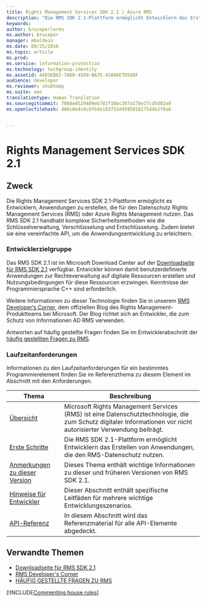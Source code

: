 ```yaml
---
title: Rights Management Services SDK 2.1 | Azure RMS
description: "Die RMS SDK 2.1-Plattform ermöglicht Entwicklern das Erstellen von Anwendungen, die für den Datenschutz RMS oder Azure RMS nutzen."
keywords: 
author: bruceperlerms
ms.author: bruceper
manager: mbaldwin
ms.date: 09/25/2016
ms.topic: article
ms.prod: 
ms.service: information-protection
ms.technology: techgroup-identity
ms.assetid: 44D3EB62-7A60-45D9-BA7E-45A06E7D598F
audience: developer
ms.reviewer: shubhamp
ms.suite: ems
translationtype: Human Translation
ms.sourcegitcommit: 7068e0529409eb783f16bc207a17be27cd5d82a8
ms.openlocfilehash: d06c0e4c6c6fbde103752d45958181754de2f8a6


---
```


# <a name="rights-management-services-sdk-21"></a>Rights Management Services SDK 2.1

## <a name="purpose"></a>Zweck

Die Rights Management Services SDK 2.1-Plattform ermöglicht es Entwicklern, Anwendungen zu erstellen, die für den Datenschutz Rights Management Services (RMS) oder Azure Rights Management nutzen. Das RMS SDK 2.1 handhabt komplexe Sicherheitsmethoden wie die Schlüsselverwaltung, Verschlüsselung und Entschlüsselung. Zudem bietet sie eine vereinfachte API, um die Anwendungsentwicklung zu erleichtern.

### <a name="developer-audience"></a>Entwicklerzielgruppe

Das RMS SDK 2.1 ist im Microsoft Download Center auf der [Downloadseite für RMS SDK 2.1](http://www.microsoft.com/en-us/download/details.aspx?id=38397) verfügbar. Entwickler können damit benutzerdefinierte Anwendungen zur Rechteverwaltung auf digitale Ressourcen erstellen und Nutzungsbedingungen für diese Ressourcen erzwingen. Kenntnisse der Programmiersprache C++ sind erforderlich.

Weitere Informationen zu dieser Technologie finden Sie in unserem [RMS Developer‘s Corner](http://blogs.msdn.com/b/rms/archive/2012/05/31/official-release-of-ad-rms-sdk-2-0-and-ad-rms-client-2-0.aspx), dem offiziellen Blog des Rights Management-Produktteams bei Microsoft. Der Blog richtet sich an Entwickler, die zum Schutz von Informationen AD RMS verwenden.

Antworten auf häufig gestellte Fragen finden Sie im Entwicklerabschnitt der [häufig gestellten Fragen zu RMS](http://aka.ms/adrmsfaq ).

### <a name="run-time-requirements"></a>Laufzeitanforderungen

Informationen zu den Laufzeitanforderungen für ein bestimmtes Programmierelement finden Sie im Referenzthema zu diesem Element im Abschnitt mit den Anforderungen.

|Thema|Beschreibung|
|-----|--------|
|[Übersicht](ad-rms-overview.md)|Microsoft Rights Management Services (RMS) ist eine Datenschutztechnologie, die zum Schutz digitaler Informationen vor nicht autorisierter Verwendung beiträgt.|
|[Erste Schritte](getting-started-with-ad-rms-2-0.md)|Die RMS SDK 2.1-Plattform ermöglicht Entwicklern das Erstellen von Anwendungen, die den RMS-Datenschutz nutzen.|
|[Anmerkungen zu dieser Version](release-notes-rtm.md)|Dieses Thema enthält wichtige Informationen zu dieser und früheren Versionen von RMS SDK 2.1.|
|[Hinweise für Entwickler](developer-notes.md)|Dieser Abschnitt enthält spezifische Leitfäden für mehrere wichtige Entwicklungsszenarios.|
|[API-Referenz](api-reference-2-1.md)|In diesem Abschnitt wird das Referenzmaterial für alle API-Elemente abgedeckt.|

 

## <a name="related-topics"></a>Verwandte Themen

* [Downloadseite für RMS SDK 2.1](http://www.microsoft.com/en-us/download/details.aspx?id=38397)
* [RMS Developer's Corner](http://blogs.msdn.com/b/rms/archive/2012/05/31/official-release-of-ad-rms-sdk-2-0-and-ad-rms-client-2-0.aspx)
* [HÄUFIG GESTELLTE FRAGEN ZU RMS](http://aka.ms/adrmsfaq )

[!INCLUDE[Commenting house rules](../includes/houserules.md)]


<!--HONumber=Jan17_HO1-->


